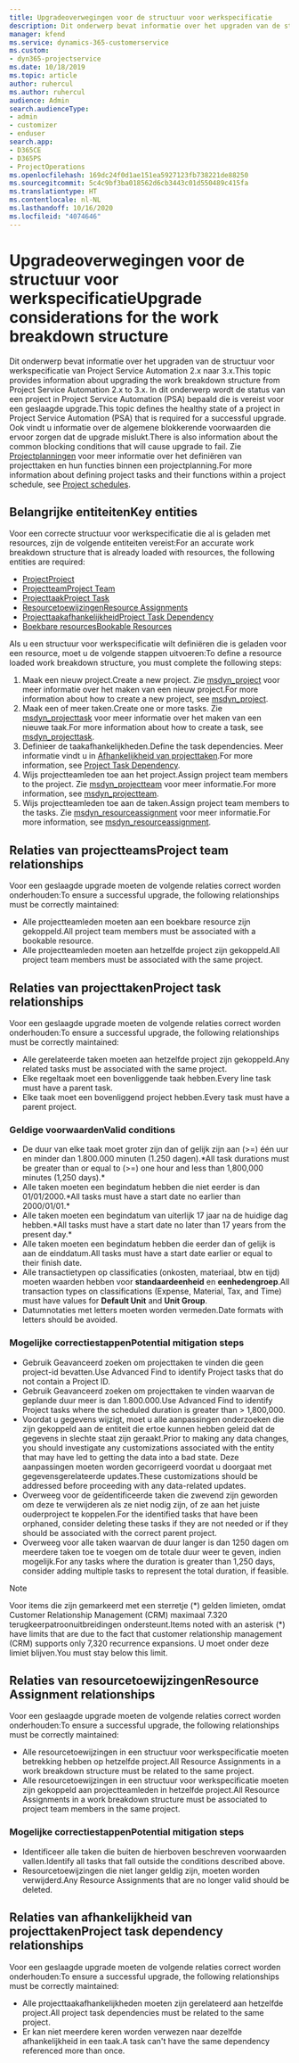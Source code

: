 ```yaml
---
title: Upgradeoverwegingen voor de structuur voor werkspecificatie
description: Dit onderwerp bevat informatie over het upgraden van de structuur voor werkspecificatie van Project Service Automation 2.x naar 3.x.
manager: kfend
ms.service: dynamics-365-customerservice
ms.custom:
- dyn365-projectservice
ms.date: 10/18/2019
ms.topic: article
author: ruhercul
ms.author: ruhercul
audience: Admin
search.audienceType:
- admin
- customizer
- enduser
search.app:
- D365CE
- D365PS
- ProjectOperations
ms.openlocfilehash: 169dc24f0d1ae151ea5927123fb738221de88250
ms.sourcegitcommit: 5c4c9bf3ba018562d6cb3443c01d550489c415fa
ms.translationtype: HT
ms.contentlocale: nl-NL
ms.lasthandoff: 10/16/2020
ms.locfileid: "4074646"
---
```

# <a name="upgrade-considerations-for-the-work-breakdown-structure"></a><span data-ttu-id="58f81-103">Upgradeoverwegingen voor de structuur voor werkspecificatie</span><span class="sxs-lookup"><span data-stu-id="58f81-103">Upgrade considerations for the work breakdown structure</span></span>
<span data-ttu-id="58f81-104">Dit onderwerp bevat informatie over het upgraden van de structuur voor werkspecificatie van Project Service Automation 2.x naar 3.x.</span><span class="sxs-lookup"><span data-stu-id="58f81-104">This topic provides information about upgrading the work breakdown structure from Project Service Automation 2.x to 3.x.</span></span> <span data-ttu-id="58f81-105">In dit onderwerp wordt de status van een project in Project Service Automation (PSA) bepaald die is vereist voor een geslaagde upgrade.</span><span class="sxs-lookup"><span data-stu-id="58f81-105">This topic defines the healthy state of a project in Project Service Automation (PSA) that is required for a successful upgrade.</span></span> <span data-ttu-id="58f81-106">Ook vindt u informatie over de algemene blokkerende voorwaarden die ervoor zorgen dat de upgrade mislukt.</span><span class="sxs-lookup"><span data-stu-id="58f81-106">There is also information about the common blocking conditions that will cause upgrade to fail.</span></span> <span data-ttu-id="58f81-107">Zie [Projectplanningen](project-creating.md) voor meer informatie over het definiëren van projecttaken en hun functies binnen een projectplanning.</span><span class="sxs-lookup"><span data-stu-id="58f81-107">For more information about defining project tasks and their functions within a project schedule, see [Project schedules](project-creating.md).</span></span>

## <a name="key-entities"></a><span data-ttu-id="58f81-108">Belangrijke entiteiten</span><span class="sxs-lookup"><span data-stu-id="58f81-108">Key entities</span></span>
<span data-ttu-id="58f81-109">Voor een correcte structuur voor werkspecificatie die al is geladen met resources, zijn de volgende entiteiten vereist:</span><span class="sxs-lookup"><span data-stu-id="58f81-109">For an accurate work breakdown structure that is already loaded with resources, the following entities are required:</span></span>

- [<span data-ttu-id="58f81-110">Project</span><span class="sxs-lookup"><span data-stu-id="58f81-110">Project</span></span>](https://docs.microsoft.com/dynamics365/customerengagement/on-premises/developer/entities/msdyn_project)
- [<span data-ttu-id="58f81-111">Projectteam</span><span class="sxs-lookup"><span data-stu-id="58f81-111">Project Team</span></span>](https://docs.microsoft.com/dynamics365/customerengagement/on-premises/developer/entities/msdyn_projectteam)
- [<span data-ttu-id="58f81-112">Projecttaak</span><span class="sxs-lookup"><span data-stu-id="58f81-112">Project Task</span></span>](https://docs.microsoft.com/dynamics365/customerengagement/on-premises/developer/entities/msdyn_projecttask)
- [<span data-ttu-id="58f81-113">Resourcetoewijzingen</span><span class="sxs-lookup"><span data-stu-id="58f81-113">Resource Assignments</span></span>](https://docs.microsoft.com/dynamics365/customerengagement/on-premises/developer/entities/msdyn_resourceassignment)
- [<span data-ttu-id="58f81-114">Projecttaakafhankelijkheid</span><span class="sxs-lookup"><span data-stu-id="58f81-114">Project Task Dependency</span></span>](https://docs.microsoft.com/dynamics365/customerengagement/on-premises/developer/entities/msdyn_projecttaskdependency)
- [<span data-ttu-id="58f81-115">Boekbare resources</span><span class="sxs-lookup"><span data-stu-id="58f81-115">Bookable Resources</span></span>](https://docs.microsoft.com/dynamics365/customerengagement/on-premises/developer/entities/bookableresource)

<span data-ttu-id="58f81-116">Als u een structuur voor werkspecificatie wilt definiëren die is geladen voor een resource, moet u de volgende stappen uitvoeren:</span><span class="sxs-lookup"><span data-stu-id="58f81-116">To define a resource loaded work breakdown structure, you must complete the following steps:</span></span>

1. <span data-ttu-id="58f81-117">Maak een nieuw project.</span><span class="sxs-lookup"><span data-stu-id="58f81-117">Create a new project.</span></span> <span data-ttu-id="58f81-118">Zie [msdyn_project](https://docs.microsoft.com/dynamics365/customerengagement/on-premises/developer/entities/msdyn_project) voor meer informatie over het maken van een nieuw project.</span><span class="sxs-lookup"><span data-stu-id="58f81-118">For more information about how to create a new project, see [msdyn_project](https://docs.microsoft.com/dynamics365/customerengagement/on-premises/developer/entities/msdyn_project).</span></span>
2. <span data-ttu-id="58f81-119">Maak een of meer taken.</span><span class="sxs-lookup"><span data-stu-id="58f81-119">Create one or more tasks.</span></span> <span data-ttu-id="58f81-120">Zie [msdyn_projecttask](https://docs.microsoft.com/dynamics365/customerengagement/on-premises/developer/entities/msdyn_projecttask) voor meer informatie over het maken van een nieuwe taak.</span><span class="sxs-lookup"><span data-stu-id="58f81-120">For more information about how to create a task, see [msdyn_projecttask](https://docs.microsoft.com/dynamics365/customerengagement/on-premises/developer/entities/msdyn_projecttask).</span></span>
3. <span data-ttu-id="58f81-121">Definieer de taakafhankelijkheden.</span><span class="sxs-lookup"><span data-stu-id="58f81-121">Define the task dependencies.</span></span> <span data-ttu-id="58f81-122">Meer informatie vindt u in [Afhankelijkheid van projecttaken](https://docs.microsoft.com/dynamics365/customerengagement/on-premises/developer/entities/msdyn_projecttaskdependency).</span><span class="sxs-lookup"><span data-stu-id="58f81-122">For more information, see [Project Task Dependency](https://docs.microsoft.com/dynamics365/customerengagement/on-premises/developer/entities/msdyn_projecttaskdependency).</span></span>
4. <span data-ttu-id="58f81-123">Wijs projectteamleden toe aan het project.</span><span class="sxs-lookup"><span data-stu-id="58f81-123">Assign project team members to the project.</span></span> <span data-ttu-id="58f81-124">Zie [msdyn_projectteam](https://docs.microsoft.com/dynamics365/customerengagement/on-premises/developer/entities/msdyn_projectteam) voor meer informatie.</span><span class="sxs-lookup"><span data-stu-id="58f81-124">For more information, see [msdyn_projectteam](https://docs.microsoft.com/dynamics365/customerengagement/on-premises/developer/entities/msdyn_projectteam).</span></span>
5. <span data-ttu-id="58f81-125">Wijs projectteamleden toe aan de taken.</span><span class="sxs-lookup"><span data-stu-id="58f81-125">Assign project team members to the tasks.</span></span> <span data-ttu-id="58f81-126">Zie [msdyn_resourceassignment](https://docs.microsoft.com/dynamics365/customerengagement/on-premises/developer/entities/msdyn_resourceassignment) voor meer informatie.</span><span class="sxs-lookup"><span data-stu-id="58f81-126">For more information, see [msdyn_resourceassignment](https://docs.microsoft.com/dynamics365/customerengagement/on-premises/developer/entities/msdyn_resourceassignment).</span></span>

## <a name="project-team-relationships"></a><span data-ttu-id="58f81-127">Relaties van projectteams</span><span class="sxs-lookup"><span data-stu-id="58f81-127">Project team relationships</span></span>

<span data-ttu-id="58f81-128">Voor een geslaagde upgrade moeten de volgende relaties correct worden onderhouden:</span><span class="sxs-lookup"><span data-stu-id="58f81-128">To ensure a successful upgrade, the following relationships must be correctly maintained:</span></span>
- <span data-ttu-id="58f81-129">Alle projectteamleden moeten aan een boekbare resource zijn gekoppeld.</span><span class="sxs-lookup"><span data-stu-id="58f81-129">All project team members must be associated with a bookable resource.</span></span>
- <span data-ttu-id="58f81-130">Alle projectteamleden moeten aan hetzelfde project zijn gekoppeld.</span><span class="sxs-lookup"><span data-stu-id="58f81-130">All project team members must be associated with the same project.</span></span> 

## <a name="project-task-relationships"></a><span data-ttu-id="58f81-131">Relaties van projecttaken</span><span class="sxs-lookup"><span data-stu-id="58f81-131">Project task relationships</span></span>
<span data-ttu-id="58f81-132">Voor een geslaagde upgrade moeten de volgende relaties correct worden onderhouden:</span><span class="sxs-lookup"><span data-stu-id="58f81-132">To ensure a successful upgrade, the following relationships must be correctly maintained:</span></span>

- <span data-ttu-id="58f81-133">Alle gerelateerde taken moeten aan hetzelfde project zijn gekoppeld.</span><span class="sxs-lookup"><span data-stu-id="58f81-133">Any related tasks must be associated with the same project.</span></span>
- <span data-ttu-id="58f81-134">Elke regeltaak moet een bovenliggende taak hebben.</span><span class="sxs-lookup"><span data-stu-id="58f81-134">Every line task must have a parent task.</span></span>
- <span data-ttu-id="58f81-135">Elke taak moet een bovenliggend project hebben.</span><span class="sxs-lookup"><span data-stu-id="58f81-135">Every task must have a parent project.</span></span>

### <a name="valid-conditions"></a><span data-ttu-id="58f81-136">Geldige voorwaarden</span><span class="sxs-lookup"><span data-stu-id="58f81-136">Valid conditions</span></span>

- <span data-ttu-id="58f81-137">De duur van elke taak moet groter zijn dan of gelijk zijn aan (>=) één uur en minder dan 1.800.000 minuten (1.250 dagen).\*</span><span class="sxs-lookup"><span data-stu-id="58f81-137">All task durations must be greater than or equal to (>=) one hour and less than 1,800,000 minutes (1,250 days).\*</span></span>
- <span data-ttu-id="58f81-138">Alle taken moeten een begindatum hebben die niet eerder is dan 01/01/2000.\*</span><span class="sxs-lookup"><span data-stu-id="58f81-138">All tasks must have a start date no earlier than 2000/01/01.\*</span></span>
- <span data-ttu-id="58f81-139">Alle taken moeten een begindatum van uiterlijk 17 jaar na de huidige dag hebben.\*</span><span class="sxs-lookup"><span data-stu-id="58f81-139">All tasks must have a start date no later than 17 years from the present day.\*</span></span>
- <span data-ttu-id="58f81-140">Alle taken moeten een begindatum hebben die eerder dan of gelijk is aan de einddatum.</span><span class="sxs-lookup"><span data-stu-id="58f81-140">All tasks must have a start date earlier or equal to their finish date.</span></span>
- <span data-ttu-id="58f81-141">Alle transactietypen op classificaties (onkosten, materiaal, btw en tijd) moeten waarden hebben voor **standaardeenheid** en **eenhedengroep**.</span><span class="sxs-lookup"><span data-stu-id="58f81-141">All transaction types on classifications (Expense, Material, Tax, and Time) must have values for **Default Unit** and **Unit Group**.</span></span>
- <span data-ttu-id="58f81-142">Datumnotaties met letters moeten worden vermeden.</span><span class="sxs-lookup"><span data-stu-id="58f81-142">Date formats with letters should be avoided.</span></span>

### <a name="potential-mitigation-steps"></a><span data-ttu-id="58f81-143">Mogelijke correctiestappen</span><span class="sxs-lookup"><span data-stu-id="58f81-143">Potential mitigation steps</span></span>
- <span data-ttu-id="58f81-144">Gebruik Geavanceerd zoeken om projecttaken te vinden die geen project-id bevatten.</span><span class="sxs-lookup"><span data-stu-id="58f81-144">Use Advanced Find to identify Project tasks that do not contain a Project ID.</span></span>
- <span data-ttu-id="58f81-145">Gebruik Geavanceerd zoeken om projecttaken te vinden waarvan de geplande duur meer is dan 1.800.000.</span><span class="sxs-lookup"><span data-stu-id="58f81-145">Use Advanced Find to identify Project tasks where the scheduled duration is greater than > 1,800,000.</span></span>
- <span data-ttu-id="58f81-146">Voordat u gegevens wijzigt, moet u alle aanpassingen onderzoeken die zijn gekoppeld aan de entiteit die ertoe kunnen hebben geleid dat de gegevens in slechte staat zijn geraakt.</span><span class="sxs-lookup"><span data-stu-id="58f81-146">Prior to making any data changes, you should investigate any customizations associated with the entity that may have led to getting the data into a bad state.</span></span> <span data-ttu-id="58f81-147">Deze aanpassingen moeten worden gecorrigeerd voordat u doorgaat met gegevensgerelateerde updates.</span><span class="sxs-lookup"><span data-stu-id="58f81-147">These customizations should be addressed before proceeding with any data-related updates.</span></span>
- <span data-ttu-id="58f81-148">Overweeg voor de geïdentificeerde taken die zwevend zijn geworden om deze te verwijderen als ze niet nodig zijn, of ze aan het juiste ouderproject te koppelen.</span><span class="sxs-lookup"><span data-stu-id="58f81-148">For the identified tasks that have been orphaned, consider deleting these tasks if they are not needed or if they should be associated with the correct parent project.</span></span>
- <span data-ttu-id="58f81-149">Overweeg voor alle taken waarvan de duur langer is dan 1250 dagen om meerdere taken toe te voegen om de totale duur weer te geven, indien mogelijk.</span><span class="sxs-lookup"><span data-stu-id="58f81-149">For any tasks where the duration is greater than 1,250 days, consider adding multiple tasks to represent the total duration, if feasible.</span></span>

> [!NOTE]
> <span data-ttu-id="58f81-150">Voor items die zijn gemarkeerd met een sterretje (\*) gelden limieten, omdat Customer Relationship Management (CRM) maximaal 7.320 terugkeerpatroonuitbreidingen ondersteunt.</span><span class="sxs-lookup"><span data-stu-id="58f81-150">Items noted with an asterisk (\*) have limits that are due to the fact that customer relationship management (CRM) supports only 7,320 recurrence expansions.</span></span> <span data-ttu-id="58f81-151">U moet onder deze limiet blijven.</span><span class="sxs-lookup"><span data-stu-id="58f81-151">You must stay below this limit.</span></span>

## <a name="resource-assignment-relationships"></a><span data-ttu-id="58f81-152">Relaties van resourcetoewijzingen</span><span class="sxs-lookup"><span data-stu-id="58f81-152">Resource Assignment relationships</span></span>
<span data-ttu-id="58f81-153">Voor een geslaagde upgrade moeten de volgende relaties correct worden onderhouden:</span><span class="sxs-lookup"><span data-stu-id="58f81-153">To ensure a successful upgrade, the following relationships must be correctly maintained:</span></span>

- <span data-ttu-id="58f81-154">Alle resourcetoewijzingen in een structuur voor werkspecificatie moeten betrekking hebben op hetzelfde project.</span><span class="sxs-lookup"><span data-stu-id="58f81-154">All Resource Assignments in a work breakdown structure must be related to the same project.</span></span>
- <span data-ttu-id="58f81-155">Alle resourcetoewijzingen in een structuur voor werkspecificatie moeten zijn gekoppeld aan projectteamleden in hetzelfde project.</span><span class="sxs-lookup"><span data-stu-id="58f81-155">All Resource Assignments in a work breakdown structure must be associated to project team members in the same project.</span></span>

### <a name="potential-mitigation-steps"></a><span data-ttu-id="58f81-156">Mogelijke correctiestappen</span><span class="sxs-lookup"><span data-stu-id="58f81-156">Potential mitigation steps</span></span>
- <span data-ttu-id="58f81-157">Identificeer alle taken die buiten de hierboven beschreven voorwaarden vallen.</span><span class="sxs-lookup"><span data-stu-id="58f81-157">Identify all tasks that fall outside the conditions described above.</span></span>  
- <span data-ttu-id="58f81-158">Resourcetoewijzingen die niet langer geldig zijn, moeten worden verwijderd.</span><span class="sxs-lookup"><span data-stu-id="58f81-158">Any Resource Assignments that are no longer valid should be deleted.</span></span>

## <a name="project-task-dependency-relationships"></a><span data-ttu-id="58f81-159">Relaties van afhankelijkheid van projecttaken</span><span class="sxs-lookup"><span data-stu-id="58f81-159">Project task dependency relationships</span></span>
<span data-ttu-id="58f81-160">Voor een geslaagde upgrade moeten de volgende relaties correct worden onderhouden:</span><span class="sxs-lookup"><span data-stu-id="58f81-160">To ensure a successful upgrade, the following relationships must be correctly maintained:</span></span>

- <span data-ttu-id="58f81-161">Alle projecttaakafhankelijkheden moeten zijn gerelateerd aan hetzelfde project.</span><span class="sxs-lookup"><span data-stu-id="58f81-161">All project task dependencies must be related to the same project.</span></span>
- <span data-ttu-id="58f81-162">Er kan niet meerdere keren worden verwezen naar dezelfde afhankelijkheid in een taak.</span><span class="sxs-lookup"><span data-stu-id="58f81-162">A task can't have the same dependency referenced more than once.</span></span>
